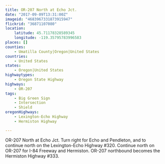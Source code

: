 ```yaml
---
title: OR-207 North at Echo Jct.
date: "2017-09-09T13:31:00Z"
imageid: "4683967331873915947"
flickrid: "36871107080"
location:
    latitude: 45.71178328589345
    longitude: -119.35795783996583
places: []
counties:
    - Umatilla County|Oregon|United States
countries:
    - United States
states:
    - Oregon|United States
highwaytypes:
    - Oregon State Highway
highways:
    - OR-207
tags:
    - Big Green Sign
    - Intersection
    - Shield
oregonHighways:
    - Lexington-Echo Highway
    - Hermiston Highway

---
```

OR-207 North at Echo Jct.  Turn right for Echo and Pendleton, and to continue north on the Lexington-Echo Highway #320.  Continue north on OR-207 for I-84 Freeway and Hermiston.  OR-207 northbound becomes the Hermiston Highway #333.